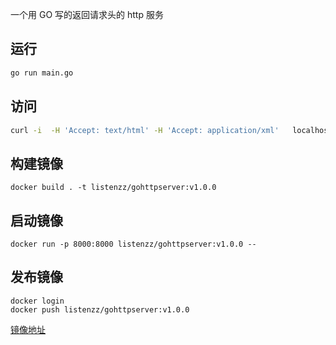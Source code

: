 一个用 GO 写的返回请求头的 http 服务

## 运行

```sh
go run main.go
```

## 访问

```sh
curl -i  -H 'Accept: text/html' -H 'Accept: application/xml'   localhost:8000
```

## 构建镜像

```
docker build . -t listenzz/gohttpserver:v1.0.0
```

## 启动镜像

```
docker run -p 8000:8000 listenzz/gohttpserver:v1.0.0 --
```

## 发布镜像

```
docker login
docker push listenzz/gohttpserver:v1.0.0
```

[镜像地址](https://hub.docker.com/repository/docker/listenzz/gohttpserver)
